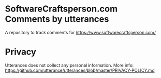 # SoftwareCraftsperson.com Comments by utterances

A repository to track comments for https://www.softwarecraftsperson.com/

# Privacy

Utterances does not collect any personal information. More info:
https://github.com/utterance/utterances/blob/master/PRIVACY-POLICY.md
